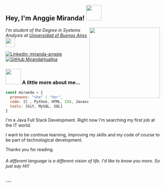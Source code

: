 <!--
**MirandaHuallpa/MirandaHuallpa** is a ✨ _special_ ✨ repository because its `README.md` (this file) appears on your GitHub profile.
-->
<h2> Hey, I'm Anggie Miranda! <img src="https://media.giphy.com/media/mGcNjsfWAjY5AEZNw6/giphy.gif" width="50"></h2>

<img align='right' src="https://media.giphy.com/media/ieyl9zmCjO4b4t6qoY/giphy.gif" width="230">
<p><em>I'm student of the Degree in Systems Analysis at <a href="http://www.fi.uba.ar/">Universidad of Buenos Aires</a><img src="https://media.giphy.com/media/fYSnHlufseco8Fh93Z/giphy.gif" width="30"></br
<img src="https://media.giphy.com/media/WUlplcMpOCEmTGBtBW/giphy.gif" width="30"> 
</em></p>

[![Linkedin: miranda-anggie](https://img.shields.io/badge/in-miranda--anggie-blue)](https://www.linkedin.com/in/miranda-anggie/)
[![GitHub MirandaHuallpa](https://img.shields.io/github/followers/MirandaHuallpa?label=follow&style=social)](https://github.com/MirandaHuallpa)


### <img src="https://media.giphy.com/media/VgCDAzcKvsR6OM0uWg/giphy.gif" width="50"> A little more about me...  

```javascript
const miranda = {
  pronouns: "she" | "her",
  code: [C , Python, HTML, CSS, Javascript, Java],
  tools: [Git, MySQL, SQL]
}
```
I'm a Java Full Stack Development. Right now I'm searching my first job at the IT world. 

I want to be continue learning, improving my skills and my code of course to be part of technological development.

Thanks you for reading. 

<h6> A different language is a different vision of life. 
I'd like to know you more. So just say Hi!! </h6>
---
